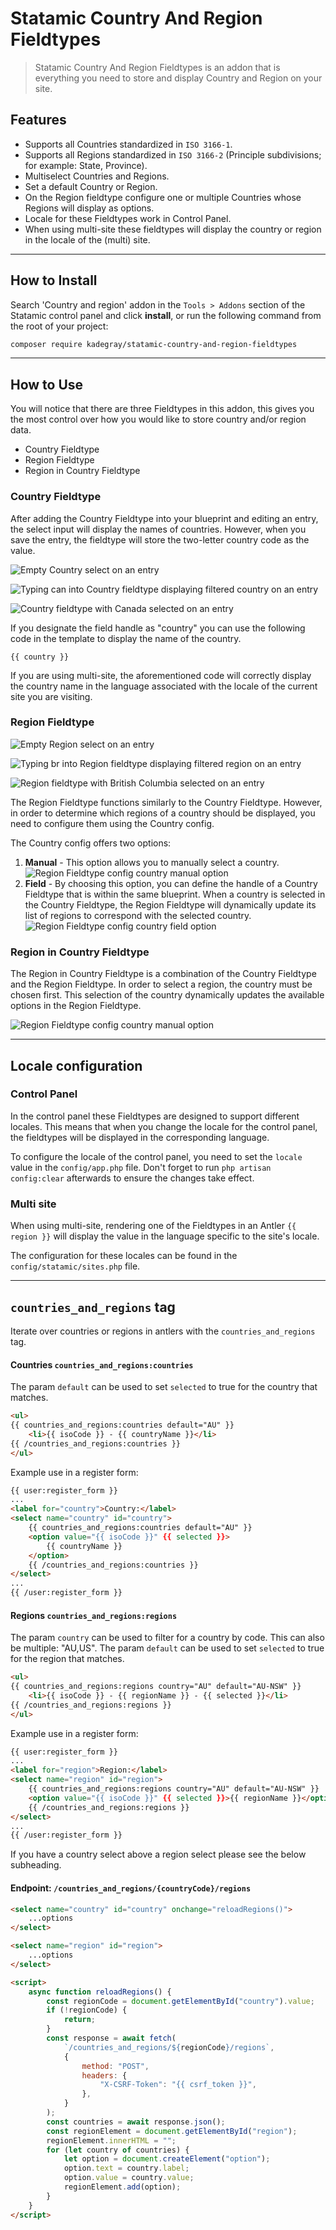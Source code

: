 # Statamic Country And Region Fieldtypes

> Statamic Country And Region Fieldtypes is an addon that is everything you need to store and display Country and Region on your site.

## Features

- Supports all Countries standardized in `ISO 3166-1`.
- Supports all Regions standardized in `ISO 3166-2` (Principle subdivisions; for example: State, Province).
- Multiselect Countries and Regions.
- Set a default Country or Region.
- On the Region fieldtype configure one or multiple Countries whose Regions will display as options.
- Locale for these Fieldtypes work in Control Panel.
- When using multi-site these fieldtypes will display the country or region in the locale of the (multi) site.

<hr>

## How to Install

Search 'Country and region' addon in the `Tools > Addons` section of the Statamic control panel and click **install**, or run the following command from the root of your project:

```bash
composer require kadegray/statamic-country-and-region-fieldtypes
```

<hr>

## How to Use

You will notice that there are three Fieldtypes in this addon, this gives you the most control over how you would like to store country and/or region data.

- Country Fieldtype
- Region Fieldtype
- Region in Country Fieldtype

### Country Fieldtype

After adding the Country Fieldtype into your blueprint and editing an entry, the select input will display the names of countries. However, when you save the entry, the fieldtype will store the two-letter country code as the value.

<img src="readme/images/entry_country_empty.png"
    alt="Empty Country select on an entry" />

<img src="readme/images/entry_country_typeing_can.png"
    alt="Typing can into Country fieldtype displaying filtered country on an entry" />

<img src="readme/images/entry_country_selected_canada.png"
    alt="Country fieldtype with Canada selected on an entry" />

If you designate the field handle as "country" you can use the following code in the template to display the name of the country.

```
{{ country }}
```

If you are using multi-site, the aforementioned code will correctly display the country name in the language associated with the locale of the current site you are visiting.

### Region Fieldtype

<img src="readme/images/entry_region_empty.png"
    alt="Empty Region select on an entry" />

<img src="readme/images/entry_region_typing_br.png"
    alt="Typing br into Region fieldtype displaying filtered region on an entry" />

<img src="readme/images/entry_region_selected_bc.png"
    alt="Region fieldtype with British Columbia selected on an entry" />

The Region Fieldtype functions similarly to the Country Fieldtype. However, in order to determine which regions of a country should be displayed, you need to configure them using the Country config.

The Country config offers two options:

1. **Manual** - This option allows you to manually select a country.
   <img src="readme/images/region_config_country_manual.png"
       alt="Region Fieldtype config country manual option" />
1. **Field** - By choosing this option, you can define the handle of a Country Fieldtype that is within the same blueprint. When a country is selected in the Country Fieldtype, the Region Fieldtype will dynamically update its list of regions to correspond with the selected country.
   <img src="readme/images/region_config_country_field.png"
       alt="Region Fieldtype config country field option" />

### Region in Country Fieldtype

The Region in Country Fieldtype is a combination of the Country Fieldtype and the Region Fieldtype. In order to select a region, the country must be chosen first. This selection of the country dynamically updates the available options in the Region Fieldtype.

<img src="readme/images/entry_region_in_country.png"
       alt="Region Fieldtype config country manual option" />

<hr>

## Locale configuration

### Control Panel

In the control panel these Fieldtypes are designed to support different locales. This means that when you change the locale for the control panel, the fieldtypes will be displayed in the corresponding language.

To configure the locale of the control panel, you need to set the `locale` value in the `config/app.php` file. Don't forget to run `php artisan config:clear` afterwards to ensure the changes take effect.

### Multi site

When using multi-site, rendering one of the Fieldtypes in an Antler `{{ region }}` will display the value in the language specific to the site's locale.

The configuration for these locales can be found in the `config/statamic/sites.php` file.

<hr>

## `countries_and_regions` tag
Iterate over countries or regions in antlers with the `countries_and_regions` tag.

#### Countries `countries_and_regions:countries`
The param `default` can be used to set `selected` to true for the country that matches.
```html
<ul>
{{ countries_and_regions:countries default="AU" }}
    <li>{{ isoCode }} - {{ countryName }}</li>
{{ /countries_and_regions:countries }}
</ul>
```

Example use in a register form:
```html
{{ user:register_form }}
...
<label for="country">Country:</label>
<select name="country" id="country">
    {{ countries_and_regions:countries default="AU" }}
    <option value="{{ isoCode }}" {{ selected }}>
        {{ countryName }}
    </option>
    {{ /countries_and_regions:countries }}
</select>
...
{{ /user:register_form }}
```

#### Regions `countries_and_regions:regions`
The param `country` can be used to filter for a country by code. This can also be multiple: "AU,US".
The param `default` can be used to set `selected` to true for the region that matches.

```html
<ul>
{{ countries_and_regions:regions country="AU" default="AU-NSW" }}
    <li>{{ isoCode }} - {{ regionName }} - {{ selected }}</li>
{{ /countries_and_regions:regions }}
</ul>
```

Example use in a register form:
```html
{{ user:register_form }}
...
<label for="region">Region:</label>
<select name="region" id="region">
    {{ countries_and_regions:regions country="AU" default="AU-NSW" }}
    <option value="{{ isoCode }}" {{ selected }}>{{ regionName }}</option>
    {{ /countries_and_regions:regions }}
</select>
...
{{ /user:register_form }}
```

If you have a country select above a region select please see the below subheading.

#### Endpoint: `/countries_and_regions/{countryCode}/regions`


```html
<select name="country" id="country" onchange="reloadRegions()">
    ...options
</select>

<select name="region" id="region">
    ...options
</select>

<script>
    async function reloadRegions() {
        const regionCode = document.getElementById("country").value;
        if (!regionCode) {
            return;
        }
        const response = await fetch(
            `/countries_and_regions/${regionCode}/regions`,
            {
                method: "POST",
                headers: {
                    "X-CSRF-Token": "{{ csrf_token }}",
                },
            }
        );
        const countries = await response.json();
        const regionElement = document.getElementById("region");
        regionElement.innerHTML = "";
        for (let country of countries) {
            let option = document.createElement("option");
            option.text = country.label;
            option.value = country.value;
            regionElement.add(option);
        }
    }
</script>
```